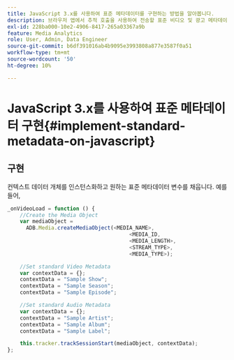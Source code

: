 ```yaml
---
title: JavaScript 3.x를 사용하여 표준 메타데이터를 구현하는 방법을 알아봅니다.
description: 브라우저 앱에서 추적 호출을 사용하여 전송할 표준 비디오 및 광고 메타데이터를 설정하는 방법을 알아봅니다(JS 3.x).
exl-id: 228ba000-10e2-4906-8417-265a03367a9b
feature: Media Analytics
role: User, Admin, Data Engineer
source-git-commit: b6df391016ab4b9095e3993808a877e3587f0a51
workflow-type: tm+mt
source-wordcount: '50'
ht-degree: 10%

---
```


# JavaScript 3.x를 사용하여 표준 메타데이터 구현{#implement-standard-metadata-on-javascript}

## 구현

컨텍스트 데이터 개체를 인스턴스화하고 원하는 표준 메타데이터 변수를 채웁니다. 예를 들어,

```js
_onVideoLoad = function () {
    //Create the Media Object
    var mediaObject =
      ADB.Media.createMediaObject(<MEDIA_NAME>,
                                       <MEDIA_ID,
                                       <MEDIA_LENGTH>,
                                       <STREAM_TYPE>,
                                       <MEDIA_TYPE>);

    //Set standard Video Metadata
    var contextData = {};
    contextData = "Sample Show";
    contextData = "Sample Season";
    contextData = "Sample Episode";

    //Set standard Audio Metadata
    var contextData = {};
    contextData = "Sample Artist";
    contextData = "Sample Album";
    contextData = "Sample Label";

    this.tracker.trackSessionStart(mediaObject, contextData);
};
```
